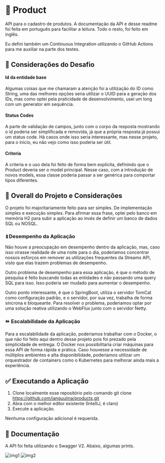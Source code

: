 # 🛒 Product

API para o cadastro de produtos. A documentação da API
e desse readme foi feita em português para facilitar a leitura.
Todo o resto, foi feito em inglês.

Eu defini também um Continuous Integration utilizando
o GitHub Actions para me auxiliar na parte dos testes.

## 🎯 Considerações do Desafio

#### Id da entidade base
Algumas coisas que me chamaram a atenção foi a utilização do ID como String,
uma das melhores opções seria utilizar o UUID para a geração dos IDs, mas como optei pela
praticidade de desenvolvimento, usei um long com um generator em sequência.

#### Status Codes

A parte de validação de campos, junto com o corpo da resposta mostrando o id poderia
ser simplificada e removida, já que a própria resposta já possui um status code.
Há casos onde isso seria interessante, mas nesse projeto, para o ínicio, eu não vejo
como isso poderia ser útil.

#### Criteria

A criteria e o uso dela foi feito de forma bem explícita, definindo que o Product
deveria ser o model principal. Nesse caso, com a introdução de novos models, essa classe
poderia passar a ser genérica para comportar tipos diferentes.

## 🤔 Overall do Projeto e Considerações

O projeto foi majoritariamente feito para ser simples. De implementação simples e execução simples.
Para afirmar essa frase, optei pelo banco em memória H2 para subir a aplicação ao invés de definir
um banco de dados SQL ou NOSQL.

### ⏫ Desempenho da Aplicação

Não houve a preocupação em desempenho dentro da aplicação, mas, caso isso virasse realidade de uma noite
para o dia, poderiamos concentrar nossos esforços em remover as utilizações frequentes da Streams API, visto
que elas trazem problemas de desempenho.

Outro problema de desempenho para essa aplicação, é que o método de pesquisa é feito buscando
todas as entidades e não passando uma query SQL para isso. Isso poderia ser mudado para aumentar o desempenho.

Outro ponto interessante, é que o SpringBoot, utiliza o servidor TomCat
como configuração padrão, e o servidor, por sua vez, trabalha de forma síncrona e bloqueante.
Para resolver o problema, poderiamos optar por uma solução reativa utilizando o WebFlux junto
com o servidor Netty.

### ⏩ Escalabilidade da Aplicação

Para a escalabilidade da aplicação, poderiamos trabalhar com o Docker, o que não foi feito
aqui dentro desse projeto pois foi prezado pela simplicidade de entrega. O Docker
nos possibilitaria criar máquinas para essa API de forma rápida e prática. 
Caso houvesse a necessidade de múltiplos ambientes e alta disponibilidade, poderiamos
utilizar um orquestrador de containers como o Kubernetes para melhorar ainda mais a experiência.

## ✅ Executando a Aplicação

1. Clone localmente esse repositório pelo comando git clone https://github.com/ianguuima/products.git
2. Abra com o melhor editor existente (IntelliJ, é claro)
3. Execute a aplicação.

Nenhuma configuração adicional é requerida.

## 📰 Documentação

A API foi feita utilizando o Swagger V2. Abaixo, algumas prints.

![img1](https://i.imgur.com/falPIWb.png)
![img2](https://i.imgur.com/00zJBMS.png)